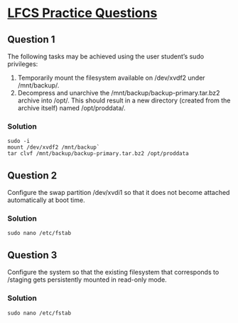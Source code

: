 # [LFCS Practice Questions](https://training.linuxfoundation.org/wp-content/uploads/2019/04/LFCS-Practice-Questions-v1.0.pdf)

## Question 1
The following tasks may be achieved using the user student’s sudo privileges:
1. Temporarily mount the filesystem available on /dev/xvdf2 under /mnt/backup/.
2. Decompress and unarchive the /mnt/backup/backup-primary.tar.bz2 archive into /opt/. This should result in a new directory (created from the archive itself) named /opt/proddata/.

### Solution
````
sudo -i
mount /dev/xvdf2 /mnt/backup`
tar clvf /mnt/backup/backup-primary.tar.bz2 /opt/proddata
````

## Question 2
Configure the swap partition /dev/xvdi1 so that it does not become attached automatically at boot time.

### Solution
````
sudo nano /etc/fstab
````

## Question 3
Configure the system so that the existing filesystem that corresponds to /staging gets persistently mounted in read-only mode.

### Solution
````
sudo nano /etc/fstab
````
